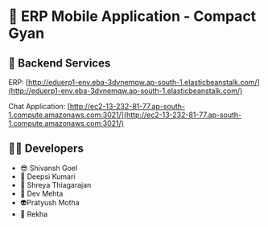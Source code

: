 # 👋 ERP Mobile Application - Compact Gyan

## 🚀 Backend Services

ERP: [http://eduerp1-env.eba-3dvnemqw.ap-south-1.elasticbeanstalk.com/](http://eduerp1-env.eba-3dvnemqw.ap-south-1.elasticbeanstalk.com/)

Chat Application: [http://ec2-13-232-81-77.ap-south-1.compute.amazonaws.com:3021/](http://ec2-13-232-81-77.ap-south-1.compute.amazonaws.com:3021/)

## 👨‍💻 Developers
 - 😎 Shivansh Goel
 - 👻 Deepsi Kumari
 - 🤪 Shreya Thiagarajan
 - 🥱 Dev Mehta
 - 👽Pratyush Motha
 - 🤠 Rekha
